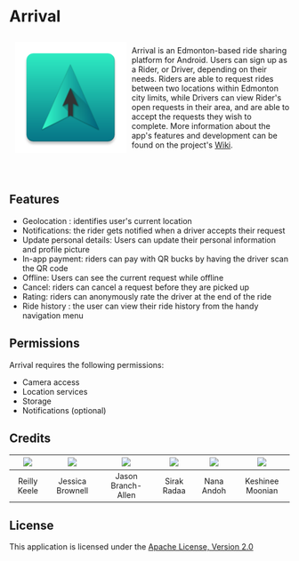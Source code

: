 # Arrival

<img src="https://raw.githubusercontent.com/CMPUT301W20T07/arrival/master/code/app/src/main/res/mipmap-xxxhdpi/ic_launcher.png" align="left" width="200" hspace="10" vspace="10">

<br>Arrival is an Edmonton-based ride sharing platform for Android. Users can sign up as a Rider, or Driver, depending on their needs. Riders are able to request rides between two locations within Edmonton city limits, while Drivers can view Rider's open requests in their area, and are able to accept the requests they wish to complete. More information about the app's features and development can be found on the project's [Wiki](https://github.com/CMPUT301W20T07/arrival/wiki).

<br><br>

## Features
- Geolocation : identifies user's current location <br>
- Notifications: the rider gets notified when a driver accepts their request <br>
- Update personal details: Users can update their personal information and profile picture <br>
- In-app payment: riders can pay with QR bucks by having the driver scan the QR code <br>
- Offline: Users can see the current request while offline <br>
- Cancel: riders can cancel a request before they are picked up <br>
- Rating: riders can anonymously rate the driver at the end of the ride <br>
- Ride history : the user can view their ride history from the handy navigation menu <br>

## Permissions
Arrival requires the following permissions: 
- Camera access
- Location services
- Storage
- Notifications (optional) 

## Credits
| [![](https://avatars2.githubusercontent.com/u/54957139?s=460&v=4)](https://github.com/reillykeele) | [![](https://avatars0.githubusercontent.com/u/59150487?s=460&v=4)](https://github.com/JessBrownell) | [![](https://avatars3.githubusercontent.com/u/20142047?s=460&v=4)](https://github.com/jasonexus) | [![](https://avatars2.githubusercontent.com/u/60719924?s=460&v=4)](https://github.com/crazyloco4) | [![](https://avatars0.githubusercontent.com/u/59236774?s=460&v=4)](https://github.com/deadpools-besty) | [![](https://avatars1.githubusercontent.com/u/44715881?s=460&v=4)](https://github.com/KeshineeM) |
| :---: | :---: | :---: | :---: | :---: | :---: |
| Reilly Keele | Jessica Brownell| Jason Branch-Allen| Sirak Radaa| Nana Andoh | Keshinee Moonian|

## License
This application is licensed under the [Apache License, Version 2.0](https://github.com/CMPUT301W20T07/arrival/wiki/Glossary#license)
